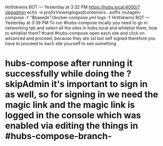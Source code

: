 Hrithikwins
BOT
 — Yesterday at 3:32 PM
<https://hubs.local:4000/?skipadmin>
echo -e ${prefix}Viewing logs of containers...$suffix
mutagen-compose -f "$basedir"/docker-compose.yml logs -f
Hrithikwins
BOT
 — Yesterday at 3:39 PM
To run #hubs-compose locally you need to go in networking tab and select all the sites in hubs.local and whitelist them, how to whitelist them? #card #hubs-compose
open each site and click on advanced and proceed, because they are ssl but self signed therefore you have to proceed to each site yourself to see something
# hubs-compose after running it successfully while doing the ?skipAdmin it's important to sign in as well, so for signing in we need the magic link and the magic link is logged in the console which was enabled via editing the things in #hubs-compose-branch-
